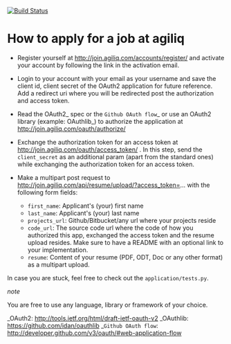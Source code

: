[![Build Status](https://travis-ci.org/agiliq/join.agiliq.com.png?branch=master)](https://travis-ci.org/agiliq/join.agiliq.com)



How to apply for a job at agiliq
=================================

* Register yourself at http://join.agiliq.com/accounts/register/ and
  activate your account by following the link in the activation email.
* Login to your account with your email as your username and save the
  client id, client secret of the OAuth2 application for future reference.
  Add a redirect uri where you will be redirected post the authorization
  and access token.
* Read the OAuth2_ spec or the `Github OAuth flow`_ or use an OAuth2 library 
  (example: OAuthlib_) to authorize the application at 
  http://join.agiliq.com/oauth/authorize/
* Exchange the authorization token for an access token at 
  http://join.agiliq.com/oauth/access_token/ . In this step, send the
  ``client_secret`` as an additional param (apart from the standard ones)
  while exchanging the authorization token for an access token.
* Make a multipart post request to
  http://join.agiliq.com/api/resume/upload/?access_token=... with the
  following form fields:

  * ``first_name``: Applicant's (your) first name
  * ``last_name``:  Applicant's (your) last name
  * ``projects_url``: Github/Bitbucket/any url where your projects reside
  * ``code_url``: The source code url where the code of how you authorized
    this app, exchanged the access token and the resume upload resides. Make
    sure to have a README with an optional link to your implementation.
  * ``resume``: Content of your resume (PDF, ODT, Doc or any other format)
    as a multipart upload.

In case you are stuck, feel free to check out the ``application/tests.py``.

*note*

  You are free to use any language, library or framework of your choice.

 _OAuth2: http://tools.ietf.org/html/draft-ietf-oauth-v2
 _OAuthlib: https://github.com/idan/oauthlib
 _`Github OAuth flow`: http://developer.github.com/v3/oauth/#web-application-flow
